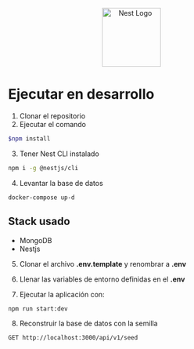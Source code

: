 <p align="center">
  <a href="http://nestjs.com/" target="blank"><img src="https://nestjs.com/img/logo-small.svg" width="120" alt="Nest Logo" /></a>
</p>

# Ejecutar en desarrollo

1. Clonar el repositorio
2. Ejecutar el comando
```bash
$npm install
```
3. Tener Nest CLI instalado
```bash
npm i -g @nestjs/cli
```
4. Levantar la base de datos
````
docker-compose up-d
````
## Stack usado
* MongoDB
* Nestjs

5. Clonar el archivo __.env.template__ y renombrar a __.env__

6. Llenar las variables de entorno definidas en el __.env__

7. Ejecutar la aplicación con:
````
npm run start:dev
````
8. Reconstruir la base de datos con la semilla
```bash
GET http://localhost:3000/api/v1/seed
```
